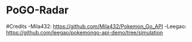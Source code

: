 # PoGO-Radar

#Credits
-Mila432: https://github.com/Mila432/Pokemon_Go_API 
-Leegao: https://github.com/leegao/pokemongo-api-demo/tree/simulation
